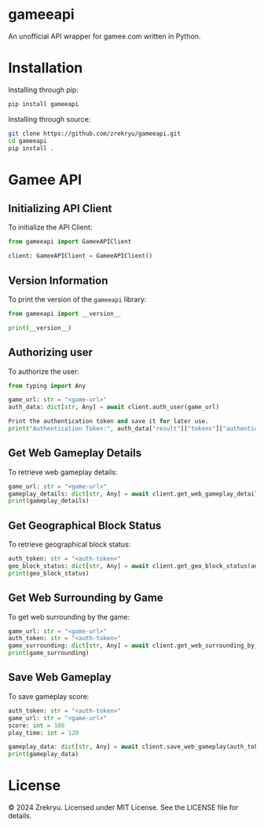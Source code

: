 # gameeapi

An unofficial API wrapper for gamee.com written in Python.

# Installation

Installing through pip:
```bash
pip install gameeapi
```

Installing through source:
```bash
git clone https://github.com/zrekryu/gameeapi.git
cd gameeapi
pip install .
```

# Gamee API

## Initializing API Client

To initialize the API Client:
```py
from gameeapi import GameeAPIClient

client: GameeAPIClient = GameeAPIClient()
```

## Version Information

To print the version of the `gameeapi` library:
```py
from gameeapi import __version__

print(__version__)
```

## Authorizing user

To authorize the user:
```py
from typing import Any

game_url: str = "<game-url>"
auth_data: dict[str, Any] = await client.auth_user(game_url)

Print the authentication token and save it for later use.
print("Authentication Token:", auth_data["result"]["tokens"]["authenticate"])
```

## Get Web Gameplay Details

To retrieve web gameplay details:
```py
game_url: str = "<game-url>"
gameplay_details: dict[str, Any] = await client.get_web_gameplay_details(game_url)
print(gameplay_details)
```

## Get Geographical Block Status

To retrieve geographical block status:
```py
auth_token: str = "<auth-token>"
geo_block_status: dict[str, Any] = await client.get_geo_block_status(auth_token)
print(geo_block_status)
```

## Get Web Surrounding by Game

To get web surrounding by the game:
```py
game_url: str = "<game-url>"
auth_token: str = "<auth-token>"
game_surrounding: dict[str, Any] = await client.get_web_surrounding_by_game(auth_token, game_url)
print(game_surrounding)
```

## Save Web Gameplay

To save gameplay score:
```py
auth_token: str = "<auth-token>"
game_url: str = "<game-url>"
score: int = 100
play_time: int = 120

gameplay_data: dict[str, Any] = await client.save_web_gameplay(auth_token, game_url, score, play_time)
print(gameplay_data)
```

# License

© 2024 Zrekryu. Licensed under MIT License. See the LICENSE file for details.